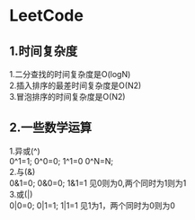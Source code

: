 # LeetCode
## 1.时间复杂度
1.二分查找的时间复杂度是O(logN)  
2.插入排序的最差时间复杂度是O(N2)  
3.冒泡排序的时间复杂度是O(N2)
## 2.一些数学运算
1.异或(^)  
  0^1=1; 0^0=0; 1^1=0 0^N=N;  
2.与(&)  
0&1=0; 0&0=0; 1&1=1 见0则为0,两个同时为1则为1  
3.或(|)  
0|0=0; 0|1=1; 1|1=1 见1为1，两个同时为0则为0  
